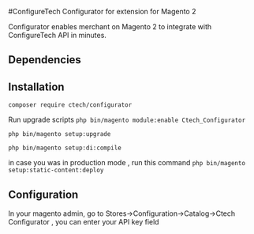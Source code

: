 #ConfigureTech Configurator for extension for Magento 2

Configurator enables merchant on Magento 2 to integrate with ConfigureTech API in minutes.

## Dependencies


## Installation


```composer require ctech/configurator```

Run upgrade scripts
```php bin/magento module:enable Ctech_Configurator```

```php bin/magento setup:upgrade```

```php bin/magento setup:di:compile```

in case you was in production mode , run this command 
```php bin/magento setup:static-content:deploy```


## Configuration

In your magento admin, go to Stores->Configuration->Catalog->Ctech Configurator , you can enter your API key field 